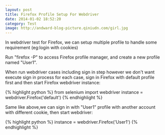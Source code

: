 ```yaml
---
layout: post
title: Firefox Profile Setup For Webdriver
date: 2014-01-02 18:52:20
category: Test
image: http://andward-blog-picture.qiniudn.com/girl.jpg
---
```


In webdriver test for Firefox, we can setup multiple profile to handle some requirement (eg:login with cookies)

Run "firefox -P" to access Firefox profile manager, and create a new profile named "User1".

When run webdriver cases including sign in step however we don't want execute sign in process for each case, sign in Firefox with default profile first and then start Firefox webdriver instance:

{% highlight python %}
from selenium import webdriver
instance = webdriver.Firefox('default')
{% endhighlight %}

Same like above,we can sign in with "User1" profile with another account with different cookie, then start webdriver:

{% highlight python %}
instance = webdriver.Firefox('User1')
{% endhighlight %} 
